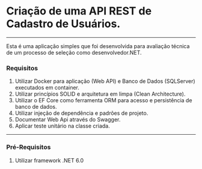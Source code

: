 # Criação de uma API REST de Cadastro de Usuários.
***
Esta é uma aplicação simples que foi desenvolvida para avaliação técnica de um processo de seleção como desenvolvedor.NET.

### Requisitos

1) Utilizar Docker para aplicação (Web API) e Banco de Dados (SQLServer) executados em container.
2) Utilizar princípios SOLID e arquitetura em limpa (Clean Architecture).
3) Utilizar o EF Core como ferramenta ORM para acesso e persistência de banco de dados.
4) Utilizar injeção de dependência e padrões de projeto.
5) Documentar Web Api através do Swagger.
6) Aplicar teste unitário na classe criada.

---
### Pré-Requisitos
1) Utilizar framework .NET 6.0

